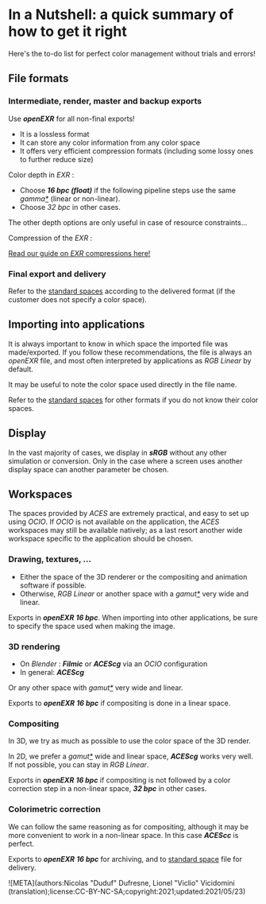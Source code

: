 # In a Nutshell: a quick summary of how to get it right

Here's the to-do list for perfect color management without trials and errors!

## File formats

### Intermediate, render, master and backup exports

Use ***openEXR*** for all non-final exports!

- It is a lossless format
- It can store any color information from any color space
- It offers very efficient compression formats (including some lossy ones to further reduce size)

Color depth in *EXR* :

- Choose ***16 bpc (float)*** if the following pipeline steps use the same *gamma[\*](ZZ-vocabulaire.md)* (linear or non-linear).
- Choose *32 bpc* in other cases.

The other depth options are only useful in case of resource constraints...

Compression of the *EXR* :

[Read our guide on *EXR* compressions here!](http://docs.rainboxlab.org/)

### Final export and delivery

Refer to the [standard spaces](standards.md) according to the delivered format (if the customer does not specify a color space).

## Importing into applications

It is always important to know in which space the imported file was made/exported. If you follow these recommendations, the file is always an *openEXR* file, and most often interpreted by applications as *RGB Linear* by default.

It may be useful to note the color space used directly in the file name.

Refer to the [standard spaces](standards.md) for other formats if you do not know their color spaces.

## Display

In the vast majority of cases, we display in ***sRGB*** without any other simulation or conversion. Only in the case where a screen uses another display space can another parameter be chosen.

## Workspaces

The spaces provided by *ACES* are extremely practical, and easy to set up using *OCIO*. If *OCIO* is not available on the application, the *ACES* workspaces may still be available natively; as a last resort another wide workspace specific to the application should be chosen.

### Drawing, textures, ...

- Either the space of the 3D renderer or the compositing and animation software if possible.
- Otherwise, *RGB Linear* or another space with a *gamut[\*](ZZ-vocabulaire.md)* very wide and linear.

Exports in ***openEXR*** ***16 bpc***. When importing into other applications, be sure to specify the space used when making the image.

### 3D rendering

- On *Blender* : ***Filmic*** or ***ACEScg*** via an *OCIO* configuration
- In general: ***ACEScg***

Or any other space with *gamut[\*](ZZ-vocabulaire.md)* very wide and linear.

Exports to ***openEXR*** ***16 bpc*** if compositing is done in a linear space.

### Compositing

In 3D, we try as much as possible to use the color space of the 3D render.

In 2D, we prefer a *gamut[\*](ZZ-vocabulaire.md)* wide and linear space, ***ACEScg*** works very well. If not possible, you can stay in *RGB Linear*.

Exports in ***openEXR*** ***16 bpc*** if compositing is not followed by a color correction step in a non-linear space, ***32 bpc*** in other cases.

### Colorimetric correction

We can follow the same reasoning as for compositing, although it may be more convenient to work in a non-linear space. In this case ***ACEScc*** is perfect.

Exports to ***openEXR*** ***16 bpc*** for archiving, and to [standard space](standards.md) file for delivery.

![META](authors:Nicolas "Duduf" Dufresne, Lionel "Viclio" Vicidomini (translation);license:CC-BY-NC-SA;copyright:2021;updated:2021/05/23)